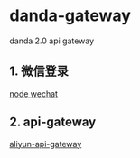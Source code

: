 # danda-gateway
danda 2.0 api gateway

## 1. 微信登录
[node wechat](https://github.com/node-webot/wechat)

## 2. api-gateway
[aliyun-api-gateway](https://www.npmjs.com/package/aliyun-api-gateway)

